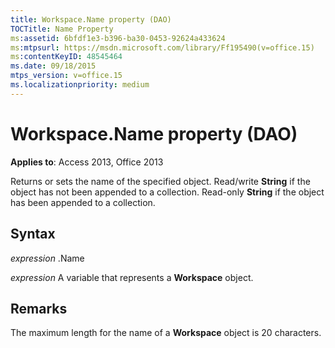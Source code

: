 ```yaml
---
title: Workspace.Name property (DAO)
TOCTitle: Name Property
ms:assetid: 6bfdf1e3-b396-ba30-0453-92624a433624
ms:mtpsurl: https://msdn.microsoft.com/library/Ff195490(v=office.15)
ms:contentKeyID: 48545464
ms.date: 09/18/2015
mtps_version: v=office.15
ms.localizationpriority: medium
---
```


# Workspace.Name property (DAO)


**Applies to**: Access 2013, Office 2013

Returns or sets the name of the specified object. Read/write **String** if the object has not been appended to a collection. Read-only **String** if the object has been appended to a collection.

## Syntax

*expression* .Name

*expression* A variable that represents a **Workspace** object.

## Remarks

The maximum length for the name of a **Workspace** object is 20 characters.

